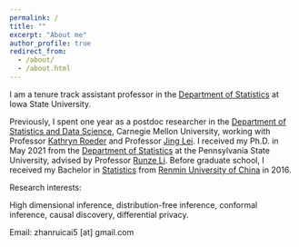 ```yaml
---
permalink: /
title: ""
excerpt: "About me"
author_profile: true
redirect_from: 
  - /about/
  - /about.html
---
```




I am a tenure track assistant professor in the [Department of Statistics](https://www.stat.iastate.edu/) at Iowa State University. 

Previously, I spent one year as a postdoc researcher in the [Department of Statistics and Data Science](http://stat.cmu.edu/), Carnegie Mellon University, working with Professor [Kathryn Roeder](http://www.stat.cmu.edu/~roeder/) and Professor [Jing Lei](http://www.stat.cmu.edu/~jinglei/index.shtml). I received my Ph.D. in May 2021 from the [Department of Statistics](https://science.psu.edu/stat) at the Pennsylvania State University, advised by Professor [Runze Li](http://www.personal.psu.edu/ril4/). Before graduate school, I received my Bachelor in [Statistics](http://stat.ruc.edu.cn/) from [Renmin University of China](https://www.ruc.edu.cn/) in 2016.

Research interests:

High dimensional inference, distribution-free inference, conformal inference, causal discovery, differential privacy.

Email: zhanruicai5 [at] gmail.com
